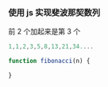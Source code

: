 ### 使用 js 实现斐波那契数列

前 2 个加起来是第 3 个

```js
1,1,2,3,5,8,13,21,34....
```

```js
function fibonacci(n) {

}
```